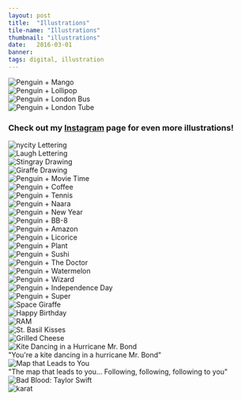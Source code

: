 ```yaml
---
layout: post
title:  "Illustrations"
tile-name: "Illustrations"
thumbnail: "illustrations"
date:   2016-03-01
banner:
tags: digital, illustration
---
```


<!--the process of the illustration sketch to rhino to illustrator-->
<div class="grid-x grid-margin-x grid-margin-y">
    <div class=" medium-6 large-6 cell "><img src="../img/illustrations/mango.jpg" alt="Penguin + Mango" /></div>
    <div class=" medium-6 large-6 cell "><img src="../img/illustrations/lollipop.jpg" alt="Penguin + Lollipop" /></div>
    <div class=" medium-6 large-6 cell "><img src="../img/illustrations/bus.png" alt="Penguin + London Bus" /></div>
    <div class=" medium-6 large-6 cell "><img src="../img/illustrations/tube.png" alt="Penguin + London Tube" /></div>
</div>

### Check out my <a target="_blank" href="https://instagram.com/naher94">Instagram</a> page for even more illustrations!

<div class="grid-x grid-margin-x grid-margin-y">
    <div class=" medium-6 large-6 cell "><img src="../img/illustrations/nycity.gif" alt="nycity Lettering" /></div>
    <div class=" medium-6 large-6 cell "><img src="../img/illustrations/laugh.gif" alt="Laugh Lettering" /></div>
    <div class=" medium-6 large-6 cell "><img src="../img/illustrations/stingray.gif" alt="Stingray Drawing" /></div>
    <div class=" medium-6 large-6 cell "><img src="../img/illustrations/giraffe.png" alt="Giraffe Drawing" /></div>
    <div class=" medium-6 large-6 cell "><img src="../img/illustrations/movieTime.jpg" alt="Penguin + Movie Time" /></div>
    <div class=" medium-6 large-6 cell "><img src="../img/illustrations/coffee.png" alt="Penguin + Coffee" /></div>
    <div class=" medium-6 large-6 cell "><img src="../img/illustrations/tennis.jpg" alt="Penguin + Tennis" /></div>
    <div class=" medium-6 large-6 cell "><img src="../img/illustrations/penguinNaara.png" alt="Penguin + Naara" /></div>
    <div class=" medium-6 large-6 cell "><img src="../img/illustrations/newYear2016.png" alt="Penguin + New Year" /></div>
    <div class=" medium-6 large-6 cell "><img src="../img/illustrations/bb8.png" alt="Penguin + BB-8" /></div>
    <div class=" medium-6 large-6 cell "><img src="../img/illustrations/amazon.jpg" alt="Penguin + Amazon" /></div>
    <div class=" medium-6 large-6 cell "><img src="../img/illustrations/licorice.jpg" alt="Penguin + Licorice" /></div>
    <div class=" medium-6 large-6 cell "><img src="../img/illustrations/plant.jpg" alt="Penguin + Plant" /></div>
    <div class=" medium-6 large-6 cell "><img src="../img/illustrations/sushi.jpg" alt="Penguin + Sushi" /></div>
    <div class=" medium-6 large-6 cell "><img src="../img/illustrations/theDoctor.jpg" alt="Penguin + The Doctor" /></div>
    <div class=" medium-6 large-6 cell "><img src="../img/illustrations/watermelon.jpg" alt="Penguin + Watermelon" /></div>
    <div class=" medium-6 large-6 cell "><img src="../img/illustrations/wizard.jpg" alt="Penguin + Wizard" /></div>
    <div class=" medium-6 large-6 cell "><img src="../img/illustrations/sparklers.jpg" alt="Penguin + Independence Day" /></div>
    <div class=" medium-6 large-6 cell "><img src="../img/illustrations/super.jpg" alt="Penguin + Super" /></div>
    <div class=" medium-6 large-6 cell "><img src="../img/illustrations/giraffenaut.png" alt="Space Giraffe" /></div>
    <div class=" medium-6 large-6 cell "><img src="../img/illustrations/happyBirthday.png" alt="Happy Birthday" /></div>
    <div class=" medium-6 large-6 cell "><img src="../img/illustrations/ram.jpg" alt="RAM" /></div>
    <div class=" medium-6 large-6 cell "><img src="../img/illustrations/basilKisses.png" alt="St. Basil Kisses" /></div>
    <div class=" medium-6 large-6 cell "><img src="../img/illustrations/grilledCheese.jpg" alt="Grilled Cheese" /></div>
</div>
<div class="grid-x grid-margin-x grid-margin-y">
    <div class=" medium-6 large-6 cell"><img src="../img/illustrations/kiteMrBond.png" alt="Kite Dancing in a Hurricane Mr. Bond" /></div>
    <div class=" medium-6 large-6 cell quote">"You're a kite dancing in a hurricane Mr. Bond"</div>
</div>
<div class="grid-x grid-margin-x grid-margin-y">
    <div class="medium-6 large-6 cell image-container"><img src="../img/illustrations/followingFollowing.jpg" alt="Map that Leads to You" /></div>
    <div class="medium-6 large-6 cell quote">"The map that leads to you... Following, following, following to you"</div>
</div>
<div class="grid-x grid-margin-x grid-margin-y">
    <div class="medium-6 large-6 cell"><img src="../img/illustrations/badBlood.jpg" alt="Bad Blood: Taylor Swift" /></div>
    <div class="medium-6 large-6 cell"><img src="../img/illustrations/karat.png" alt="karat" /></div>
    <!--<div class=" large-6 cell "><img src="../img/illustrations/BB8Stylize.png" alt="BB8 Stylize" /></div>-->
</div>
